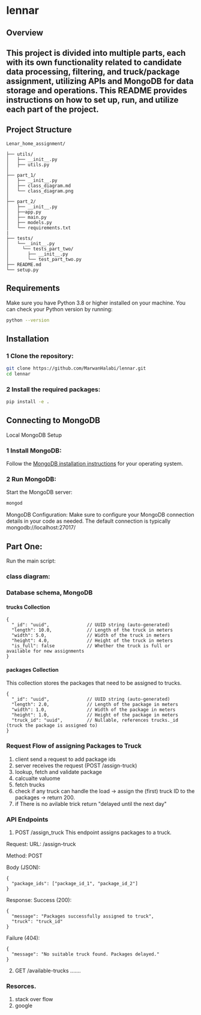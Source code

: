 # lennar

## Overview

This project is divided into multiple parts, each with its own functionality related to candidate data processing, filtering, and truck/package assignment, utilizing APIs and MongoDB for data storage and operations. This README provides instructions on how to set up, run, and utilize each part of the project.
---

## Project Structure

```
Lenar_home_assignment/

├── utils/
│   ├── __init__.py
│   ├── utils.py
│
├── part_1/
│   ├── __init__.py
│   ├── class_diagram.md
│   └── class_diagram.png
│
├── part_2/
│   ├── __init__.py
│   ├──app.py
│   ├── main.py
│   ├── models.py
│   └── requirements.txt
|
├── tests/
│   └──__init__.py
│     └── tests_part_two/
│       ├── __init__.py
│       └── test_part_two.py
├── README.md
└── setup.py
```

## Requirements

Make sure you have Python 3.8 or higher installed on your machine. You can check your Python version by running:

```bash
python --version
```

## Installation

### 1 Clone the repository:
```bash
git clone https://github.com/MarwanHalabi/lennar.git
cd lennar
```

### 2 Install the required packages:
```bash
pip install -e .
```

## Connecting to MongoDB

Local MongoDB Setup
### 1 Install MongoDB:

Follow the [MongoDB installation instructions](https://www.mongodb.com/docs/manual/installation/) for your operating system.

### 2 Run MongoDB:

Start the MongoDB server:
```bash
mongod
```
MongoDB Configuration:
Make sure to configure your MongoDB connection details in your code as needed. The default connection is typically mongodb://localhost:27017/


## Part One:
Run the main script:


### class diagram:
[//]: # (part_one/classDiagram.png)

### Database schema, MongoDB
#### trucks Collection
```
{
  "_id": "uuid",              // UUID string (auto-generated)
  "length": 10.0,             // Length of the truck in meters
  "width": 5.0,               // Width of the truck in meters
  "height": 4.0,              // Height of the truck in meters
  "is_full": false            // Whether the truck is full or available for new assignments
}

```

#### packages Collection
This collection stores the packages that need to be assigned to trucks.
```
{
  "_id": "uuid",              // UUID string (auto-generated)
  "length": 2.0,              // Length of the package in meters
  "width": 1.0,               // Width of the package in meters
  "height": 1.0,              // Height of the package in meters
  "truck_id": "uuid",         // Nullable, references trucks._id (truck the package is assigned to)
}

```

### Request Flow of assigning Packages to Truck 
1. client send a request to add package ids
2. server receives the request (POST /assign-truck)
3. lookup, fetch and validate package
4. calcualte valuome
5. fetch trucks
6. check if any truck can handle the load -> assign the (first) truck ID to the packages -> return 200.
7. if There is no avilable trick return "delayed until the next day"



### API Endpoints
1. POST /assign_truck
This endpoint assigns packages to a truck.

Request:
URL: /assign-truck

Method: POST

Body (JSON):
```
{
  "package_ids": ["package_id_1", "package_id_2"]
}
```
Response:
Success (200):

```
{
  "message": "Packages successfully assigned to truck",
  "truck": "truck_id"
}
```
Failure (404):

```
{
  "message": "No suitable truck found. Packages delayed."
}
```

2. GET /available-trucks
.......

### Resorces.
1. stack over flow
2. google

